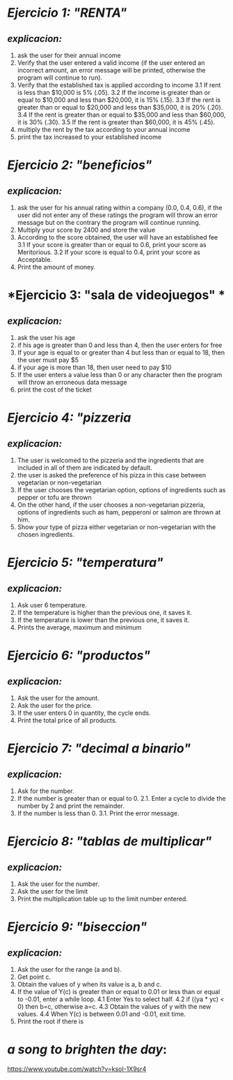 # *Ejercicio 1: "RENTA"*
## *explicacion:*
1. ask the user for their annual income
2. Verify that the user entered a valid income (if the user entered an incorrect amount, an error message will be printed, otherwise the program will continue to run).
3. Verify that the established tax is applied according to income
3.1 If rent is less than $10,000 is 5% (.05).
3.2 If the income is greater than or equal to $10,000 and less than $20,000, it is 15% (.15).
3.3 If the rent is greater than or equal to $20,000 and less than $35,000, it is 20% (.20).
3.4 If the rent is greater than or equal to $35,000 and less than $60,000, it is 30% (.30).
3.5 If the rent is greater than $60,000, it is 45% (.45).
4. multiply the rent by the tax according to your annual income
5. print the tax increased to your established income

[](./Imagenes/renta.png)

# *Ejercicio 2: "beneficios"*
## *explicacion:*
1. ask the user for his annual rating within a company (0.0, 0.4, 0.6), if the user did not enter any of these ratings the program will throw an error message but on the contrary the program will continue running.
2. Multiply your score by 2400 and store the value
3. According to the score obtained, the user will have an established fee
3.1 If your score is greater than or equal to 0.6, print your score as Meritorious.
3.2 If your score is equal to 0.4, print your score as Acceptable.
4. Print the amount of money.

[](./Imagenes/beneficios.png)

# *Ejercicio 3: "sala de videojuegos" *
## *explicacion:*
1. ask the user his age
2. if his age is greater than 0 and less than 4, then the user enters for free
3. If your age is equal to or greater than 4 but less than or equal to 18, then the user must pay $5
4. if your age is more than 18, then user need to pay $10
5. If the user enters a value less than 0 or any character then the program will throw an erroneous data message
6. print the cost of the ticket

[](./Imagenes/sala%20de%20videojuegos.png)

# *Ejercicio 4: "pizzeria*
## *explicacion:*
1. The user is welcomed to the pizzeria and the ingredients that are included in all of them are indicated by default.
2. the user is asked the preference of his pizza in this case between vegetarian or non-vegetarian
3. If the user chooses the vegetarian option, options of ingredients such as pepper or tofu are thrown
4. On the other hand, if the user chooses a non-vegetarian pizzeria, options of ingredients such as ham, pepperoni or salmon are thrown at him.
5. Show your type of pizza either vegetarian or non-vegetarian with the chosen ingredients.

[](./Imagenes/pizzeria.png)

# *Ejercicio 5: "temperatura"*
## *explicacion:*
1. Ask user 6 temperature.
2. If the temperature is higher than the previous one, it saves it.
3. If the temperature is lower than the previous one, it saves it.
4. Prints the average, maximum and minimum 

[](./Imagenes/temperatura.png)

# *Ejercicio 6: "productos"*
## *explicacion:*
1. Ask the user for the amount.
2. Ask the user for the price.
3. If the user enters 0 in quantity, the cycle ends.
4. Print the total price of all products.

[](./Imagenes/productos.png)

# *Ejercicio 7: "decimal a binario"*
## *explicacion:*
1. Ask for the number.
2. If the number is greater than or equal to 0.
2.1. Enter a cycle to divide the number by 2 and print the remainder.
3. If the number is less than 0.
3.1. Print the error message.

[](./Imagenes/decimal%20a%20binario.png)

# *Ejercicio 8: "tablas de multiplicar"*
## *explicacion:*
1. Ask the user for the number.
2. Ask the user for the limit
3. Print the multiplication table up to the limit number entered.

[](./Imagenes/tablas%20de%20multiplicar.png)

# *Ejercicio 9: "biseccion"*
## *explicacion:*
1. Ask the user for the range (a and b).
2. Get point c.
3. Obtain the values ​of y when its value is a, b and c.
4. If the value of Y(c) is greater than or equal to 0.01 or less than or equal to -0.01, enter a while loop.
4.1 Enter Yes to select half.
4.2 if ((ya * yc) < 0) then b=c, otherwise a=c.
4.3 Obtain the values ​​of y with the new values.
4.4 When Y(c) is between 0.01 and -0.01, exit time.
5. Print the root if there is

[](./Imagenes/biseccionpart1.png)

[](./Imagenes/biseccionpart2.png)

# *a song to brighten the day*:
https://www.youtube.com/watch?v=ksoI-1X9sr4 
